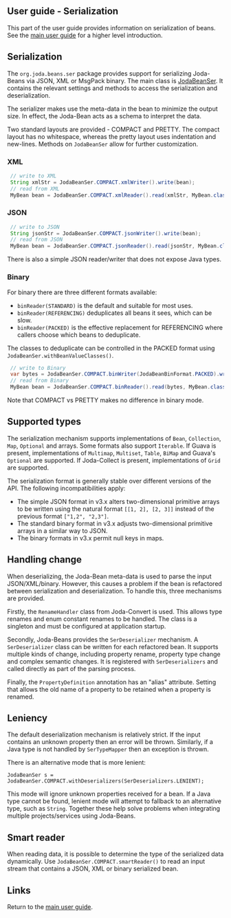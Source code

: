 ## User guide - Serialization

This part of the user guide provides information on serialization of beans.
See the [main user guide](userguide.html) for a higher level introduction.


## Serialization

The `org.joda.beans.ser` package provides support for serializing Joda-Beans via JSON, XML or MsgPack binary.
The main class is [JodaBeanSer](apidocs/org.joda.beans/org/joda/beans/ser/JodaBeanSer.html).
It contains the relevant settings and methods to access the serialization and deserialization.

The serializer makes use the meta-data in the bean to minimize the output size.
In effect, the Joda-Bean acts as a schema to interpret the data.

Two standard layouts are provided - COMPACT and PRETTY.
The compact layout has no whitespace, whereas the pretty layout uses indentation and new-lines.
Methods on `JodaBeanSer` allow for further customization.

### XML

```java
 // write to XML
 String xmlStr = JodaBeanSer.COMPACT.xmlWriter().write(bean);
 // read from XML
 MyBean bean = JodaBeanSer.COMPACT.xmlReader().read(xmlStr, MyBean.class);
```

### JSON

```java
 // write to JSON
 String jsonStr = JodaBeanSer.COMPACT.jsonWriter().write(bean);
 // read from JSON
 MyBean bean = JodaBeanSer.COMPACT.jsonReader().read(jsonStr, MyBean.class);
```

There is also a simple JSON reader/writer that does not expose Java types.

### Binary

For binary there are three different formats available:

* `binReader(STANDARD)` is the default and suitable for most uses.
* `binReader(REFERENCING)` deduplicates all beans it sees, which can be slow.
* `binReader(PACKED)` is the effective replacement for REFERENCING where callers choose which beans to deduplicate.

The classes to deduplicate can be controlled in the PACKED format using `JodaBeanSer.withBeanValueClasses()`.

```java
 // write to Binary
 var bytes = JodaBeanSer.COMPACT.binWriter(JodaBeanBinFormat.PACKED).write(bean);
 // read from Binary
 MyBean bean = JodaBeanSer.COMPACT.binReader().read(bytes, MyBean.class);
```

Note that COMPACT vs PRETTY makes no difference in binary mode.


## Supported types

The serialization mechanism supports implementations of `Bean`, `Collection`, `Map`, `Optional` and arrays.
Some formats also support `Iterable`.
If Guava is present, implementations of `Multimap`, `Multiset`, `Table`, `BiMap` and Guava's `Optional` are supported.
If Joda-Collect is present, implementations of `Grid` are supported.

The serialization format is generally stable over different versions of the API.
The following incompatibilities apply:

* The simple JSON format in v3.x alters two-dimensional primitive arrays to be written using
the natural format `[[1, 2], [2, 3]]` instead of the previous format `["1,2", "2,3"]`.
* The standard binary format in v3.x adjusts two-dimensional primitive arrays in a similar way to JSON.
* The binary formats in v3.x permit null keys in maps.


## Handling change

When deserializing, the Joda-Bean meta-data is used to parse the input JSON/XML/binary.
However, this causes a problem if the bean is refactored between serialization and deserialization.
To handle this, three mechanisms are provided.

Firstly, the `RenameHandler` class from Joda-Convert is used.
This allows type renames and enum constant renames to be handled.
The class is a singleton and must be configured at application startup.

Secondly, Joda-Beans provides the `SerDeserializer` mechanism.
A `SerDeserializer` class can be written for each refactored bean.
It supports multiple kinds of change, including property rename, property type change and
complex semantic changes. It is registered with `SerDeserializers` and called
directly as part of the parsing process.

Finally, the `PropertyDefinition` annotation has an "alias" attribute.
Setting that allows the old name of a property to be retained when a property is renamed.


## Leniency

The default deserialization mechanism is relatively strict.
If the input contains an unknown property then an error will be thrown.
Similarly, if a Java type is not handled by `SerTypeMapper` then an exception is thrown.

There is an alternative mode that is more lenient:

    JodaBeanSer s = JodaBeanSer.COMPACT.withDeserializers(SerDeserializers.LENIENT);

This mode will ignore unknown properties received for a bean.
If a Java type cannot be found, lenient mode will attempt to fallback to an alternative type, such as `String`.
Together these help solve problems when integrating multiple projects/services using Joda-Beans.


## Smart reader

When reading data, it is possible to determine the type of the serialized data dynamically.
Use `JodaBeanSer.COMPACT.smartReader()` to read an input stream that contains a JSON, XML or binary serialized bean.


## Links

Return to the [main user guide](userguide.html).
